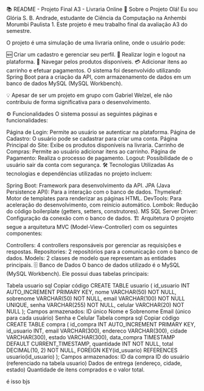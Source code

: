 📚 README - Projeto Final A3 - Livraria Online
📝 Sobre o Projeto
Olá! Eu sou Glória S. B. Andrade, estudante de Ciência da Computação na Anhembi Morumbi Paulista 1. Este projeto é meu trabalho final da avaliação A3 do semestre.

O projeto é uma simulação de uma livraria online, onde o usuário pode:

🆕 Criar um cadastro e gerenciar seu perfil.
🔑 Realizar login e logout na plataforma.
🛒 Navegar pelos produtos disponíveis.
💳 Adicionar itens ao carrinho e efetuar pagamentos.
O sistema foi desenvolvido utilizando Spring Boot para a criação da API, com armazenamento de dados em um banco de dados MySQL (MySQL Workbench).

💡 Apesar de ser um projeto em grupo com Gabriel Welzel, ele não contribuiu de forma significativa para o desenvolvimento.

⚙️ Funcionalidades
O sistema possui as seguintes páginas e funcionalidades:

Página de Login: Permite ao usuário se autenticar na plataforma.
Página de Cadastro: O usuário pode se cadastrar para criar uma conta.
Página Principal do Site: Exibe os produtos disponíveis na livraria.
Carrinho de Compras: Permite ao usuário adicionar itens ao carrinho.
Página de Pagamento: Realiza o processo de pagamento.
Logout: Possibilidade de o usuário sair da conta com segurança.
🛠 Tecnologias Utilizadas
As tecnologias e dependências utilizadas no projeto incluem:

Spring Boot: Framework para desenvolvimento da API.
JPA (Java Persistence API): Para a interação com o banco de dados.
Thymeleaf: Motor de templates para renderizar as páginas HTML.
DevTools: Para aceleração do desenvolvimento, com reinício automático.
Lombok: Redução do código boilerplate (getters, setters, construtores).
MS SQL Server Driver: Configuração da conexão com o banco de dados.
🏗 Arquitetura
O projeto segue a arquitetura MVC (Model-View-Controller) com os seguintes componentes:

Controllers: 4 controllers responsáveis por gerenciar as requisições e respostas.
Repositories: 2 repositórios para a comunicação com o banco de dados.
Models: 2 classes de modelo que representam as entidades principais.
🗄 Banco de Dados
O banco de dados utilizado é o MySQL (MySQL Workbench). Ele possui duas tabelas principais:

Tabela usuario
sql
Copiar código
CREATE TABLE usuario (
    id_usuario INT AUTO_INCREMENT PRIMARY KEY,
    nome VARCHAR(50) NOT NULL,
    sobrenome VARCHAR(50) NOT NULL,
    email VARCHAR(100) NOT NULL UNIQUE,
    senha VARCHAR(255) NOT NULL,
    celular VARCHAR(20) NOT NULL
);
Campos armazenados:
ID único
Nome e Sobrenome
Email (único para cada usuário)
Senha e Celular
Tabela compra
sql
Copiar código
CREATE TABLE compra (
    id_compra INT AUTO_INCREMENT PRIMARY KEY,
    id_usuario INT,
    email VARCHAR(300),
    endereco VARCHAR(300),
    cidade VARCHAR(300),
    estado VARCHAR(300),
    data_compra TIMESTAMP DEFAULT CURRENT_TIMESTAMP,
    quantidade INT NOT NULL,
    total DECIMAL(10, 2) NOT NULL,
    FOREIGN KEY(id_usuario) REFERENCES usuario(id_usuario)
);
Campos armazenados:
ID da compra
ID do usuário (referenciado na tabela usuario)
Dados de entrega (endereço, cidade, estado)
Quantidade de itens comprados e o valor total.

é isso bjs
